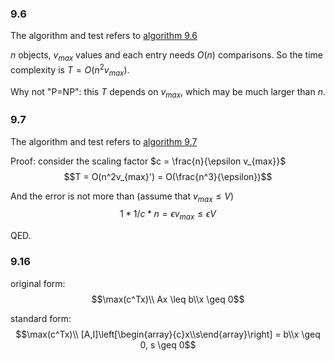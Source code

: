 ### 9.6
The algorithm and test refers to [algorithm 9.6](9.6.jl)

$n$ objects, $v_{max}$ values and each entry needs $O(n)$ comparisons. So the time complexity is $T = O(n^2v_{max})$.

Why not "P=NP": this $T$ depends on $v_{max}$, which may be much larger than $n$.

### 9.7
The algorithm and test refers to [algorithm 9.7](9.7.jl)

Proof: consider the scaling factor $c = \frac{n}{\epsilon v_{max}}$
$$T = O(n^2v_{max}') = O(\frac{n^3}{\epsilon})$$

And the error is not more than (assume that $v_{max}\leq V$)
$$1*1/c*n = \epsilon v_{max}\leq \epsilon V$$

QED.

### 9.16
original form:
$$\max(c^Tx)\\
Ax \leq b\\x \geq 0$$

standard form:
$$\max(c^Tx)\\
[A,I]\left[\begin{array}{c}x\\s\end{array}\right] = b\\x \geq 0, s \geq 0$$